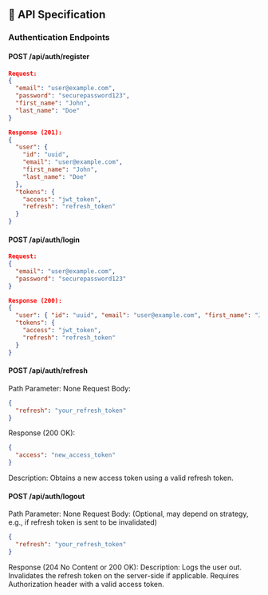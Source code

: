 ## 🔌 API Specification

### Authentication Endpoints

#### POST /api/auth/register
```json
Request:
{
  "email": "user@example.com",
  "password": "securepassword123",
  "first_name": "John",
  "last_name": "Doe"
}

Response (201):
{
  "user": {
    "id": "uuid",
    "email": "user@example.com",
    "first_name": "John",
    "last_name": "Doe"
  },
  "tokens": {
    "access": "jwt_token",
    "refresh": "refresh_token"
  }
}
```

#### POST /api/auth/login
```json
Request:
{
  "email": "user@example.com",
  "password": "securepassword123"
}

Response (200):
{
  "user": { "id": "uuid", "email": "user@example.com", "first_name": "John", "last_name": "Doe" },
  "tokens": {
    "access": "jwt_token",
    "refresh": "refresh_token"
  }
}
```

#### POST /api/auth/refresh
Path Parameter: None
Request Body:
```json
{
  "refresh": "your_refresh_token"
}
```
Response (200 OK):
```json
{
  "access": "new_access_token"
}
```
Description: Obtains a new access token using a valid refresh token.

#### POST /api/auth/logout
Path Parameter: None
Request Body: (Optional, may depend on strategy, e.g., if refresh token is sent to be invalidated)
```json
{
  "refresh": "your_refresh_token"
}
```
Response (204 No Content or 200 OK):
Description: Logs the user out. Invalidates the refresh token on the server-side if applicable. Requires Authorization header with a valid access token.

